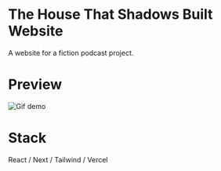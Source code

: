 # The House That Shadows Built Website

A website for a fiction podcast project. 

# Preview

![Gif demo](readmeAssets/gif1.gif)

# Stack
React / Next / Tailwind / Vercel 


